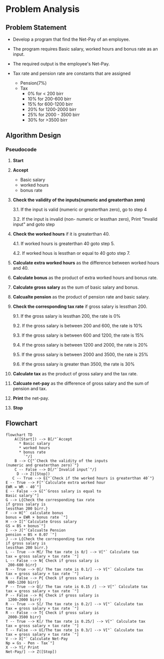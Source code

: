 # Problem Analysis 
## Problem Statement 
  * Develop a program that find the Net-Pay of an employee.

  * The program requires Basic salary, worked hours and bonus rate as an input.

  * The required output is the employee's Net-Pay.

  * Tax rate and pension rate are constants that are assigned
      * Pension(7%)
      * Tax
           * 0% for < 200 birr
           * 10% for 200-600 birr
           * 15% for 600-1200 birr
           * 20% for 1200-2000 birr
           * 25% for 2000 - 3500 birr
           * 30% for >3500 birr

## Algorithm Design
### Pseudocode 
1. **Start**

2. **Accept**
     * Basic salary
     * worked hours
     * bonus rate
3. **Check the validity of the inputs(numeric and greaterthan zero)**

    3.1. If the input is valid (numeric or greaterthan zero), go to step 4
 
   3.2. If the input is invalid (non- numeric or lessthan zero), Print "Invalid input" and goto step 

4. **Check the worked hours** if it is greaterthan 40.

   4.1. If worked hours is greaterthan 40 goto step 5.
 
   4.2. If worked hous is lessthan or equal to 40 goto step 7.
   
5. **Calculate extra worked hours** as the difference between worked hours and 40.

6. **Calculate bonus** as the product of extra worked hours and bonus rate.

7. **Calculate gross salary** as the sum of basic salary and bonus.

8. **Calcualte pension** as the product of pension rate and basic salary.

9. **Check the corresponding tax rate** if gross salary is lessthan 200.

     9.1. If the gross salary is lessthan 200, the rate is 0%

     9.2. If the gross salary is between 200 and 600, the rate is 10%

     9.3. If the gross salary is between 600 and 1200, the rate is 15%

     9.4. If the gross salary is between 1200 and 2000, the rate is 20%

     9.5. If the gross salary is between 2000 and 3500, the rate is 25%

     9.6. If the gross salary is greater than 3500, the rate is 30%

10. **Calculate tax** as the product of gross salary and the tax rate.

11. **Calcuate net-pay** as the difference of gross salary and the sum of pension and tax. 

12. **Print** the net-pay.

13. **Stop**

## Flowchart 
```mermaid
flowchart TD
    A([Start]) --> B[/"`Accept
      * Basic salary
      * worked hours
      * bonus rate 
        `"/]
    B --> C{"`Check the validity of the inputs
(numeric and greaterthan zero)`"}
    C -- False --> D[/"`Invalid input`"/]
     D --> Z([Stop])
   C -- True --> E{"`Check if the worked hours is greaterthan 40`"}
E -- True --> F["`Calculate extra worked hour
EWR = WR - 40`"]
E -- False --> G["`Gross salary is equal to
Basic salary`"]
G --> L{Check the corresponding tax rate
if gross salary is
lessthan 200 birr.}
F --> H["` calculate bonus
bonus = EWR × bonus rate `"]
H --> I["`Calculate Gross salary
GS = BS + bonus`"]
I --> J["`Calcualte Pension
pension = BS × 0.07 `"]
J --> L{Check the corresponding tax rate
if gross salary is
lessthan 200 birr.}
L -- True --> M[/ The tax rate is 0/] --> V["` Calculate tax
tax = gross salary × tax rate `"]
L -- False --> N{ Check if gross salary is
 200-600 birr}
N -- True --> O[/ The tax rate is 0.1/] --> V["` Calculate tax
tax = gross salary × tax rate `"]
N -- False --> P{ Check if gross salary is
 600-1200 birr}
P -- True --> Q[/ The tax rate is 0.15 /] --> V["` Calculate tax
tax = gross salary × tax rate `"]
P -- False --> R{ Check if gross salary is
 1200-2000 birr}
R -- True --> S[/ The tax rate is 0.2/] --> V["` Calculate tax
tax = gross salary × tax rate `"]
R -- False --> T{ Check if gross salary is
 2000-3500 birr}
T -- True --> K[/ The tax rate is 0.25/] --> V["` Calculate tax
tax = gross salary × tax rate `"]
T -- False --> U[/The tax rate is 0.3/] --> V["` Calculate tax
tax = gross salary × tax rate `"]
V --> X["` Calculate Net-Pay
Np = Gs - Pen - Tax`"]
X --> Y[/ Print
Net-Pay/] --> Z([Stop])






 
